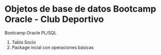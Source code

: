 # Objetos de base de datos Bootcamp Oracle - Club Deportivo
Bootcamp Oracle PL/SQL

1. Tabla Socio
2. Package incial con operaciones básicas
